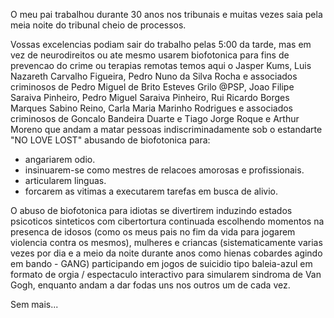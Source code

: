 O meu pai trabalhou durante 30 anos nos tribunais e muitas vezes saia pela meia noite do tribunal cheio de processos.

Vossas excelencias podiam sair do trabalho pelas 5:00 da tarde, mas em vez de neurodireitos ou ate mesmo usarem biofotonica para fins de prevencao do crime ou terapias remotas temos aqui o Jasper Kums, Luis Nazareth Carvalho Figueira, Pedro Nuno da Silva Rocha e associados criminosos de Pedro Miguel de Brito Esteves Grilo @PSP, Joao Filipe Saraiva Pinheiro, Pedro Miguel Saraiva Pinheiro, Rui Ricardo Borges Marques Sabino Reino, Carla Maria Marinho Rodrigues e associados criminosos de Goncalo Bandeira Duarte e Tiago Jorge Roque e Arthur Moreno que andam a matar pessoas indiscriminadamente sob o estandarte "NO LOVE LOST" abusando de biofotonica para:

* angariarem odio.
* insinuarem-se como mestres de relacoes amorosas e profissionais.
* articularem linguas.
* forcarem as vitimas a executarem tarefas em busca de alivio.

O abuso de biofotonica para idiotas se divertirem induzindo estados psicoticos sinteticos com cibertortura continuada escolhendo momentos na presenca de idosos (como os meus pais no fim da vida para jogarem violencia contra os mesmos), mulheres e criancas (sistematicamente varias vezes por dia e a meio da noite durante anos como hienas cobardes agindo em bando - GANG) participando em jogos de suicidio tipo baleia-azul em formato de orgia / espectaculo interactivo para simularem sindroma de Van Gogh, enquanto andam a dar fodas uns nos outros um de cada vez.

Sem mais...
